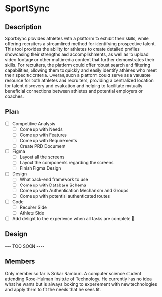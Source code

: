 # SportSync

## Description
   SportSync provides athletes with a platform to exhibit their skills, while offering recruiters a streamlined method for identifying prospective talent.  This tool provides the ability for athletes to create detailed profiles showcasing their strengths and accomplishments, as well as to upload video footage or other multimedia content that further demonstrates their skills. For recruiters, the platform could offer robust search and filtering capabilities, allowing them to quickly and easily identify athletes who meet their specific criteria. Overall, such a platform could serve as a valuable resource for both athletes and recruiters, providing a centralized location for talent discovery and evaluation and helping to facilitate mutually beneficial connections between athletes and potential employers or coaches.

## Plan
- [ ] Competitive Analysis
  - [ ] Come up with Needs
  - [ ] Come up with Features
  - [ ] Come up with Requirements
  - [ ] Create PRD Document
- [ ] Figma
  - [ ] Layout all the screens
  - [ ] Layout the components regarding the screens
  - [ ] Finish Figma Design
- [ ] Design
  - [ ] What back-end framework to use
  - [ ] Come up with Database Schema
  - [ ] Come up with Authentication Mechanism and Groups
  - [ ] Come up with potential authenticated routes
- [ ] Code
  - [ ] Recuiter Side
  - [ ] Athlete Side
- [ ] Add delight to the experience when all tasks are complete :tada:

## Design
--- TOO SOON ----

## Members
Only member so far is Srikar Namburi. A computer science student attending Rose-Hulman Insitute of Technology. He currently has no idea what he wants but is always looking to experiement with new technologies and apply them to fit the needs that he sees fit. 

